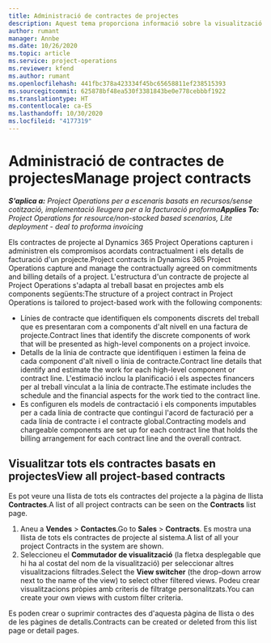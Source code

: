 ```yaml
---
title: Administració de contractes de projectes
description: Aquest tema proporciona informació sobre la visualització de contractes basats en projectes.
author: rumant
manager: Annbe
ms.date: 10/26/2020
ms.topic: article
ms.service: project-operations
ms.reviewer: kfend
ms.author: rumant
ms.openlocfilehash: 441fbc378a423334f45bc65658811ef238515393
ms.sourcegitcommit: 625878bf48ea530f3381843be0e778cebbbf1922
ms.translationtype: HT
ms.contentlocale: ca-ES
ms.lasthandoff: 10/30/2020
ms.locfileid: "4177319"
---
```

# <a name="manage-project-contracts"></a><span data-ttu-id="24772-103">Administració de contractes de projectes</span><span class="sxs-lookup"><span data-stu-id="24772-103">Manage project contracts</span></span>

<span data-ttu-id="24772-104">_**S'aplica a:** Project Operations per a escenaris basats en recursos/sense cotització, implementació lleugera per a la facturació proforma_</span><span class="sxs-lookup"><span data-stu-id="24772-104">_**Applies To:** Project Operations for resource/non-stocked based scenarios, Lite deployment - deal to proforma invoicing_</span></span>

<span data-ttu-id="24772-105">Els contractes de projecte al Dynamics 365 Project Operations capturen i administren els compromisos acordats contractualment i els detalls de facturació d'un projecte.</span><span class="sxs-lookup"><span data-stu-id="24772-105">Project contracts in Dynamics 365 Project Operations capture and manage the contractually agreed on commitments and billing details of a project.</span></span> <span data-ttu-id="24772-106">L'estructura d'un contracte de projecte al Project Operations s'adapta al treball basat en projectes amb els components següents:</span><span class="sxs-lookup"><span data-stu-id="24772-106">The structure of a project contract in Project Operations is tailored to project-based work with the following components:</span></span>

- <span data-ttu-id="24772-107">Línies de contracte que identifiquen els components discrets del treball que es presentaran com a components d'alt nivell en una factura de projecte.</span><span class="sxs-lookup"><span data-stu-id="24772-107">Contract lines that identify the discrete components of work that will be presented as high-level components on a project invoice.</span></span>
- <span data-ttu-id="24772-108">Detalls de la línia de contracte que identifiquen i estimen la feina de cada component d'alt nivell o línia de contracte.</span><span class="sxs-lookup"><span data-stu-id="24772-108">Contract line details that identify and estimate the work for each high-level component or contract line.</span></span> <span data-ttu-id="24772-109">L'estimació inclou la planificació i els aspectes financers per al treball vinculat a la línia de contracte.</span><span class="sxs-lookup"><span data-stu-id="24772-109">The estimate includes the schedule and the financial aspects for the work tied to the contract line.</span></span>
- <span data-ttu-id="24772-110">Es configuren els models de contractació i els components imputables per a cada línia de contracte que contingui l'acord de facturació per a cada línia de contracte i el contracte global.</span><span class="sxs-lookup"><span data-stu-id="24772-110">Contracting models and chargeable components are set up for each contract line that holds the billing arrangement for each contract line and the overall contract.</span></span>

## <a name="view-all-project-based-contracts"></a><span data-ttu-id="24772-111">Visualitzar tots els contractes basats en projectes</span><span class="sxs-lookup"><span data-stu-id="24772-111">View all project-based contracts</span></span>

<span data-ttu-id="24772-112">Es pot veure una llista de tots els contractes del projecte a la pàgina de llista **Contractes**.</span><span class="sxs-lookup"><span data-stu-id="24772-112">A list of all project contracts can be seen on the **Contracts** list page.</span></span> 

1. <span data-ttu-id="24772-113">Aneu a **Vendes** > **Contactes**.</span><span class="sxs-lookup"><span data-stu-id="24772-113">Go to **Sales** > **Contracts**.</span></span> <span data-ttu-id="24772-114">Es mostra una llista de tots els contractes de projecte al sistema.</span><span class="sxs-lookup"><span data-stu-id="24772-114">A list of all your project Contracts in the system are shown.</span></span> 
2. <span data-ttu-id="24772-115">Seleccioneu el **Commutador de visualització** (la fletxa desplegable que hi ha al costat del nom de la visualització) per seleccionar altres visualitzacions filtrades.</span><span class="sxs-lookup"><span data-stu-id="24772-115">Select the **View switcher** (the drop-down arrow next to the name of the view) to select other filtered views.</span></span> <span data-ttu-id="24772-116">Podeu crear visualitzacions pròpies amb criteris de filtratge personalitzats.</span><span class="sxs-lookup"><span data-stu-id="24772-116">You can create your own views with custom filter criteria.</span></span>

<span data-ttu-id="24772-117">Es poden crear o suprimir contractes des d'aquesta pàgina de llista o des de les pàgines de detalls.</span><span class="sxs-lookup"><span data-stu-id="24772-117">Contracts can be created or deleted from this list page or detail pages.</span></span>
